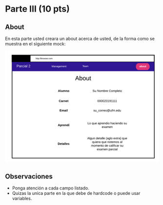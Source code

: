 # Parte III (10 pts)

## About

En esta parte usted creara un about acerca de usted, de la forma como se muestra en el siguiente mock:

![img](img/about.png)

## Observaciones
- Ponga atención a cada campo listado.
- Quizas la unica parte en la que debe de hardcode o puede usar variables.